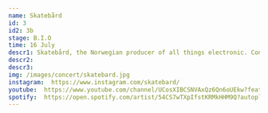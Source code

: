 ```yaml
---
name: Skatebård
id: 3
id2: 3b
stage: B.I.O
time: 16 July
descr1: Skatebård, the Norwegian producer of all things electronic. Connoisseurs know that his catalogue oscillates between emotional techno, neo-italo, electro from an alternative future and a Scando-cosmic reinterpretation of pure Detroitian house. Skatebård releases on labels like Digitalo Enterprises, Radius Records, Supersoul Recordings, Tellè Records, Keys of Life Finland, Luna Flicks, Totally and Sex Tags Mania.
descr2:
descr3:
img: /images/concert/skatebard.jpg
instagram:  https://www.instagram.com/skatebard/
youtube:  https://www.youtube.com/channel/UCosXIBCSNVAxQz6Qn6oUEkw?feature=gws_kp_artist&feature=gws_kp_artist
spotify:  https://open.spotify.com/artist/54CS7wTXpIfstKRMkHHM9Q?autoplay=true
---
```

